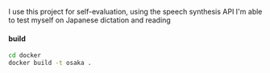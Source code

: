 I use this project for self-evaluation, using the speech synthesis API I'm able to test myself on Japanese dictation
and reading


#### build

```sh
cd docker
docker build -t osaka .
```
